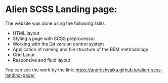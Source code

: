 # Alien SCSS Landing page:

The website was done using the following skills:

- HTML layout
- Styling a page with SCSS preprocessor
- Working with the Git version control system
- Application of naming and file structure of the BEM methodology
- Grid Laout
- Responsive and fluid layout

You can see the work by the link: https://andriishvaika.github.io/alien-scss-landing-page/
